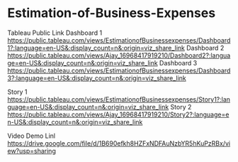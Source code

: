 # Estimation-of-Business-Expenses

Tableau Public Link
Dashboard 1
https://public.tableau.com/views/EstimationofBusinessexpenses/Dashboard1?:language=en-US&:display_count=n&:origin=viz_share_link
Dashboard 2
https://public.tableau.com/views/Ajay_16968417919210/Dashboard2?:language=en-US&:display_count=n&:origin=viz_share_link
Dashboard 3
https://public.tableau.com/views/EstimationofBusinessexpenses/Dashboard3?:language=en-US&:display_count=n&:origin=viz_share_link

Story 1
https://public.tableau.com/views/EstimationofBusinessexpenses/Story1?:language=en-US&:display_count=n&:origin=viz_share_link
Story 2
https://public.tableau.com/views/Ajay_16968417919210/Story2?:language=en-US&:display_count=n&:origin=viz_share_link

Video Demo Linl
https://drive.google.com/file/d/1B690efkh8HZFxNDFAuNzbYR5hKuPzRBx/view?usp=sharing
